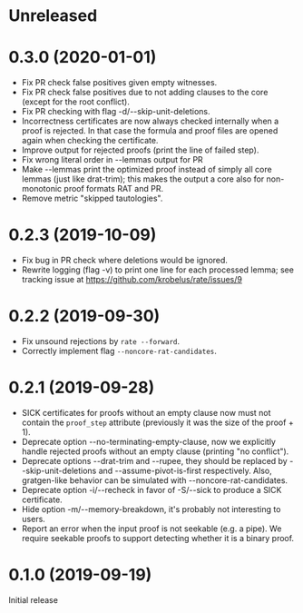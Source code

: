 # Unreleased


# 0.3.0 (2020-01-01)

- Fix PR check false positives given empty witnesses.
- Fix PR check false positives due to not adding clauses to the
  core (except for the root conflict).
- Fix PR checking with flag -d/--skip-unit-deletions.
- Incorrectness certificates are now always checked internally when a
  proof is rejected. In that case the formula and proof files are
  opened again when checking the certificate.
- Improve output for rejected proofs (print the line of failed step).
- Fix wrong literal order in --lemmas output for PR
- Make --lemmas print the optimized proof instead of simply all core
  lemmas (just like drat-trim); this makes the output a core also for
  non-monotonic proof formats RAT and PR.
- Remove metric "skipped tautologies".

# 0.2.3 (2019-10-09)

- Fix bug in PR check where deletions would be ignored.
- Rewrite logging (flag -v) to print one line for each processed lemma;
  see tracking issue at https://github.com/krobelus/rate/issues/9

# 0.2.2 (2019-09-30)

- Fix unsound rejections by `rate --forward`.
- Correctly implement flag `--noncore-rat-candidates`.

# 0.2.1 (2019-09-28)

- SICK certificates for proofs without an empty clause now must not contain
  the `proof_step` attribute (previously it was the size of the proof + 1).
- Deprecate option --no-terminating-empty-clause, now we explicitly handle
  rejected proofs without an empty clause (printing "no conflict").
- Deprecate options --drat-trim and --rupee, they should be replaced by
  --skip-unit-deletions and --assume-pivot-is-first respectively.
  Also, gratgen-like behavior can be simulated with --noncore-rat-candidates.
- Deprecate option -i/--recheck in favor of -S/--sick to produce a SICK
  certificate.
- Hide option -m/--memory-breakdown, it's probably not interesting to users.
- Report an error when the input proof is not seekable (e.g. a pipe). We
  require seekable proofs to support detecting whether it is a binary proof.

# 0.1.0 (2019-09-19)

Initial release
